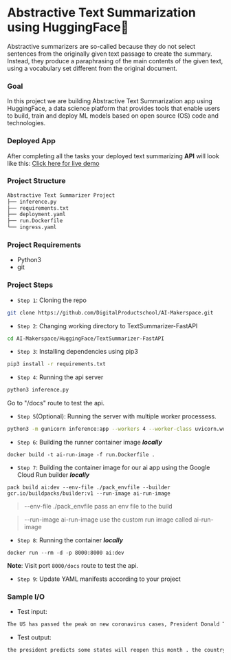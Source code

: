# Abstractive Text Summarization using HuggingFace🤗

Abstractive summarizers are so-called because they do not select sentences from the originally given text passage to create the summary. Instead, they produce a paraphrasing of the main contents of the given text, using a vocabulary set different from the original document.

### Goal

In this project we are building Abstractive Text Summarization app using HuggingFace, a data science platform that provides tools that enable users to build, train and deploy ML models based on open source (OS) code and technologies.

### Deployed App

After completing all the tasks your deployed text summarizing **API** will look like this: [Click here for live demo](http://35.234.134.190:8000/docs)

### Project Structure

```bash
Abstractive Text Summarizer Project
├── inference.py
├── requirements.txt
├── deployment.yaml
├── run.Dockerfile
└── ingress.yaml
```

### Project Requirements

- Python3
- git

### Project Steps

- `Step 1`: Cloning the repo

```bash
git clone https://github.com/DigitalProductschool/AI-Makerspace.git
```

- `Step 2`: Changing working directory to TextSummarizer-FastAPI

```bash
cd AI-Makerspace/HuggingFace/TextSummarizer-FastAPI
```

- `Step 3`: Installing dependencies using pip3

```bash
pip3 install -r requirements.txt
```

- `Step 4`: Running the api server

```bash
python3 inference.py
```

Go to "/docs" route to test the api.

- `Step 5`(Optional): Running the server with multiple worker processess.

```bash
python3 -m gunicorn inference:app --workers 4 --worker-class uvicorn.workers.UvicornWorker --bind 0.0.0.0:8000
```

- `Step 6`: Building the runner container image **_locally_**

```
docker build -t ai-run-image -f run.Dockerfile .
```

- `Step 7`: Building the container image for our ai app using the Google Cloud Run builder **_locally_**

```
pack build ai:dev --env-file ./pack_envfile --builder gcr.io/buildpacks/builder:v1 --run-image ai-run-image
```

> --env-file ./pack_envfile pass an env file to the build

> --run-image ai-run-image use the custom run image called ai-run-image

- `Step 8`: Running the container **_locally_**

```
docker run --rm -d -p 8000:8000 ai:dev
```

**Note**: Visit port `8000/docs` route to test the api.

- `Step 9`: Update YAML manifests according to your project

### Sample I/O

- Test input:

```bash
The US has passed the peak on new coronavirus cases, President Donald Trump said and predicted that some states would reopen this month.The US has over 637,000 confirmed Covid-19 cases and over 30,826 deaths, the highest for any country in the world.At the daily White House coronavirus briefing on Wednesday, Trump said new guidelines to reopen the country would be announced on Thursday after he speaks to governors.We’ll be the comeback kids, all of us,he said. We want to get our country back.The Trump administration has previously fixed May 1 as a possible date to reopen the world’s largest economy, but the president said some states may be able to return to normalcy earlier than that.
```

- Test output:

```bash
the president predicts some states will reopen this month . the country has over 637,000 confirmed cases and over 30,826 deaths . he said new guidelines will be announced on Thursday .
```
